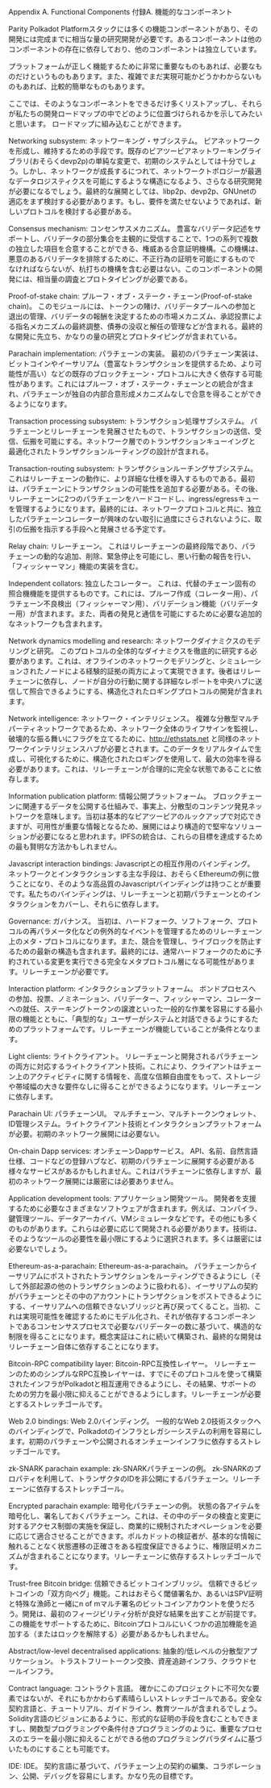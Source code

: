 Appendix A. Functional Components
付録A. 機能的なコンポーネント

Parity Polkadot Platformスタックには多くの機能コンポーネントがあり、その開発には完成までに相当な量の研究開発が必要です。あるコンポーネントは他のコンポーネントの存在に依存しており、他のコンポーネントは独立しています。

プラットフォームが正しく機能するために非常に重要なものもあれば、必要なものだけというものもあります。また、複雑でまだ実現可能かどうかわからないものもあれば、比較的簡単なものもあります。

ここでは、そのようなコンポーネントをできるだけ多くリストアップし、それらが私たちの開発ロードマップの中でどのように位置づけられるかを示してみたいと思います。
ロードマップに組み込むことができます。

Networking subsystem:
ネットワーキング・サブシステム。
ピアネットワークを形成し、維持するための手段です。既存のピアツーピアネットワーキングライブラリ(おそらくdevp2p)の単純な変更で、初期のシステムとしては十分でしょう。しかし、ネットワークが成長するにつれて、ネットワークトポロジーが最適なデータロジスティクスを可能にするような構造になるよう、さらなる研究開発が必要になるでしょう。最終的な展開としては、libp2p、devp2p、GNUnetの適応をまず検討する必要があります。もし、要件を満たせないようであれば、新しいプロトコルを検討する必要がある。


Consensus mechanism:
コンセンサスメカニズム。
豊富なバリデータ記述をサポートし、バリデータの部分集合を主観的に受信することで、1つの系列で複数の独立した項目を合意することができる、権威ある合意証明機構。この機構は、悪意のあるバリデータを排除するために、不正行為の証明を可能にするもので なければならないが、杭打ちの機構を含む必要はない。このコンポーネントの開発には、相当量の調査とプロトタイピングが必要である。

Proof-of-stake chain:
プルーフ・オブ・ステーク・チェーン(Proof-of-stake chain)。
このモジュールには、トークンの賭け、バリデータプールへの参加と退出の管理、バリデータの報酬を決定するための市場メカニズム、承認投票による指名メカニズムの最終調整、債券の没収と解任の管理などが含まれる。最終的な開発に先立ち、かなりの量の研究とプロトタイピングが含まれている。

Parachain implementation:
パラチェーンの実装。
最初のパラチェーン実装は、ビットコインやイーサリアム（豊富なトランザクションを提供するため、より可能性が高い）などの既存のブロックチェーン・プロトコルに大きく依存する可能性があります。これにはプルーフ・オブ・ステーク・チェーンとの統合が含まれ、パラチェーンが独自の内部合意形成メカニズムなしで合意を得ることができるようになります。

Transaction processing subsystem:
トランザクション処理サブシステム。
パラチェーンとリレーチェーンを発展させたもので、トランザクションの送信、受信、伝搬を可能にする。ネットワーク層でのトランザクションキューイングと最適化されたトランザクションルーティングの設計が含まれる。

Transaction-routing subsystem:
トランザクションルーチングサブシステム。
これはリレーチェーンの動作に、より詳細な仕様を導入するものである。最初は、パラチェーンにトランザクションの可能性を追加する必要がある。その後、リレーチェーンに2つのパラチェーンをハードコードし、ingress/egressキューを管理するようになります。最終的には、ネットワークプロトコルと共に、独立したパラチェーンコレーターが興味のない取引に過度にさらされないように、取引の伝搬を指示する手段へと発展させる予定です。

Relay chain:
リレーチェーン。
これはリレーチェーンの最終段階であり、パラチェーンの動的な追加、削除、緊急停止を可能にし、悪い行動の報告を行い、「フィッシャーマン」機能の実装を含む。

Independent collators:
独立したコレーター。
これは、代替のチェーン固有の照合機機能を提供するものです。これには、プルーフ作成（コレーター用）、パラチェーン不良検出（フィッシャーマン用）、バリデーション機能（バリデーター用）が含まれます。また、両者の発見と通信を可能にするために必要な追加的なネットワークも含まれます。

Network dynamics modelling and research:
ネットワークダイナミクスのモデリングと研究。
このプロトコルの全体的なダイナミクスを徹底的に研究する必要があります。これは、オフラインのネットワークモデリングと、シミュレーションされたノードによる経験的証拠の両方によって実現できます。後者はリレーチェーンに依存し、ノードが自分の行動に関する詳細なレポートを中央ハブに送信して照合できるようにする、構造化されたロギングプロトコルの開発が含まれます。

Network intelligence:
ネットワーク・インテリジェンス。
複雑な分散型マルチパーティネットワークであるため、ネットワーク全体のライフサインを監視し、破壊的な振る舞いにフラグを立てるために、http://ethstats.net と同様のネットワークインテリジェンスハブが必要とされます。このデータをリアルタイムで生成し、可視化するために、構造化されたロギングを使用して、最大の効率を得る必要があります。これは、リレーチェーンが合理的に完全な状態であることに依存します。

Information publication platform:
情報公開プラットフォーム。
ブロックチェーンに関連するデータを公開する仕組みで、事実上、分散型のコンテンツ発見ネットワークを意味します。当初は基本的なピアツーピアのルックアップで対応できますが、可用性が重要な情報となるため、展開にはより構造的で堅牢なソリューションが必要になると思われます。IPFSの統合は、これらの目標を達成するための最も賢明な方法かもしれません。

Javascript interaction bindings:
Javascriptとの相互作用のバインディング。
ネットワークとインタラクションする主な手段は、おそらくEthereumの例に倣うことになり、そのような高品質のJavascriptバインディングは持つことが重要です。私たちのバインディングは、リレーチェーンと初期パラチェーンとのインタラクションをカバーし、それらに依存します。

Governance:
ガバナンス。
当初は、ハードフォーク、ソフトフォーク、プロトコルの再パラメータ化などの例外的なイベントを管理するためのリレーチェーン上のメタ・プロトコルになります。また、競合を管理し、ライブロックを防止するための最新の構造も含まれます。最終的には、通常ハードフォークのために予約されている変更を実行できる完全なメタプロトコル層になる可能性があります。リレーチェーンが必要です。

Interaction platform:
インタラクションプラットフォーム。
ボンドプロセスへの参加、投票、ノミネーション、バリデーター、フィッシャーマン、コレーターへの就任、ステーキングトークンの譲渡といった一般的な作業を容易にする最小限の機能とともに、「典型的な」ユーザーがシステムと対話できるようにするためのプラットフォームです。リレーチェーンが機能していることが条件となります。

Light clients:
ライトクライアント。
リレーチェーンと開発されるパラチェーンの両方に対応するライトクライアント技術。これにより、クライアントはチェーン上のアクティビティに関する情報を、高度な信頼自由度をもって、ストレージや帯域幅の大きな要件なしに得ることができるようになります。リレーチェーンに依存します。

Parachain UI:
パラチェーンUI。
マルチチェーン、マルチトークンウォレット、ID管理システム。ライトクライアント技術とインタラクションプラットフォームが必要。初期のネットワーク展開には必要ない。

On-chain Dapp services:
オンチェーンDappサービス。
API、名前、自然言語仕様、コードなどの登録ハブなど、初期のパラチェーンに展開する必要がある様々なサービスがあるかもしれません。これはパラチェーンに依存しますが、最初のネットワーク展開には厳密には必要ありません。

Application development tools:
アプリケーション開発ツール。
開発者を支援するために必要なさまざまなソフトウェアが含まれます。例えば、コンパイラ、鍵管理ツール、データアーカイバ、VMシミュレータなどです。その他にも多くのものがあります。これらは必要に応じて開発される必要があります。技術は、そのようなツールの必要性を最小限にするように選択されます。多くは厳密には必要ないでしょう。

Ethereum-as-a-parachain:
Ethereum-as-a-parachain。
パラチェーンからイーサリアムにポストされたトランザクションをルーティングできるようにし（そして外部起源の他のトランザクションのように扱われる）、イーサリアムの契約がパラチェーンとその中のアカウントにトランザクションをポストできるようにする、イーサリアムへの信頼できないブリッジと再び戻ってくること。当初、これは実現可能性を確認するためにモデル化され、それが依存するコンポーネントであるコンセンサスプロセスで必要なバリデーターの数に基づいて、構造的な制限を得ることになります。概念実証はこれに続いて構築され、最終的な開発はリレーチェーン自体に依存することになります。

Bitcoin-RPC compatibility layer:
Bitcoin-RPC互換性レイヤー。
リレーチェーンのためのシンプルなRPC互換レイヤーは、すでにそのプロトコルを使って構築されたインフラがPolkadotと相互運用できるようにし、その結果、サポートのための労力を最小限に抑えることができるようにします。リレーチェーンが必要とするストレッチゴールです。

Web 2.0 bindings:
Web 2.0バインディング。
一般的なWeb 2.0技術スタックへのバインディングで、Polkadotのインフラとレガシーシステムの利用を容易にします。初期のパラチェーンや公開されるオンチェーンインフラに依存するストレッチゴールです。

zk-SNARK parachain example:
zk-SNARKパラチェーンの例。
zk-SNARKのプロパティを利用して、トランザクタのIDを非公開にするパラチェーン。リレーチェーンに依存するストレッチゴール。

Encrypted parachain example:
暗号化パラチェーンの例。
状態の各アイテムを暗号化し、署名しておくパラチェーン。これは、その中のデータの検査と変更に対するアクセス制御の実施を保証し、商業的に規制されたオペレーションを必要に応じて適合させることができます。ポルカドットの検証者が、基本的な情報に触れることなく状態遷移の正確さをある程度保証できるように、権限証明メカニズムが含まれることになります。リレーチェーンに依存するストレッチゴールです。

Trust-free Bitcoin bridge:
信頼できるビットコインブリッジ。
信頼できるビットコインの「双方向ペグ」機能。これはおそらく閾値署名か、あるいはSPV証明と特殊な漁師と一緒にn of mマルチ署名のビットコインアカウントを使うだろう。開発は、最初のフィージビリティ分析が良好な結果を出すことが前提です。この機能をサポートするために、Bitcoinプロトコルにいくつかの追加機能を追加する（またはロックを解除する）必要があるかもしれません。

Abstract/low-level decentralised applications:
抽象的/低レベルの分散型アプリケーション。
トラストフリートークン交換、資産追跡インフラ、クラウドセールインフラ。

Contract language:
コントラクト言語。
確かにこのプロジェクトに不可欠な要素ではないが、それにもかかわらず素晴らしいストレッチゴールである。安全な契約言語と、チュートリアル、ガイドライン、教育ツールが含まれるでしょう。Solidity言語のビジョンにあるように、形式的な証明の手段を含むこともできますし、関数型プログラミングや条件付きプログラミングのように、重要なプロセスのエラーを最小限に抑えることができる他のプログラミングパラダイムに基づいたものにすることも可能です。

IDE:
IDE。
契約言語に基づいて、パラチェーン上の契約の編集、コラボレーション、公開、デバッグを容易にします。かなり先の目標です。
